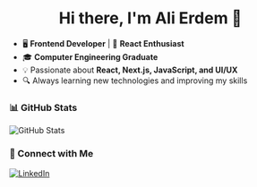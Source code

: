 <h1 align="center">Hi there, I'm Ali Erdem 👋</h1>

- 🖥️ **Frontend Developer** | 🚀 **React Enthusiast**  
- 🎓 **Computer Engineering Graduate**  
- 💡 Passionate about **React, Next.js, JavaScript, and UI/UX**  
- 🔍 Always learning new technologies and improving my skills  

### 📊 GitHub Stats
![GitHub Stats](https://github-readme-stats.vercel.app/api?username=Lerdempp&show_icons=true&theme=dark)

### 🔗 Connect with Me
[![LinkedIn](https://img.shields.io/badge/LinkedIn-0077B5?style=for-the-badge&logo=linkedin&logoColor=white)](https://www.linkedin.com/in/ali-erdem-kandemir/)
